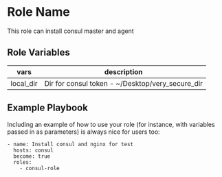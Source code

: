 Role Name
=========

This role can install consul master and agent


Role Variables
--------------

|vars|description|
|----|-----------|
|local_dir| Dir for consul token - ~/Desktop/very_secure_dir|


Example Playbook
----------------

Including an example of how to use your role (for instance, with variables passed in as parameters) is always nice for users too:

    - name: Install consul and nginx for test
      hosts: consul
      become: true
      roles:
        - consul-role
